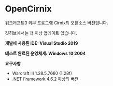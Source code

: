 # OpenCirnix
워크래프트3 외부 프로그램 Cirnix의 오픈소스 버전입니다.

깃허브에서는 더 이상 업데이트 없습니다.

**개발에 사용된 IDE: Visual Studio 2019**

**테스트 완료된 운영체제: Windows 10 2004**

**요구사항**
- Warcraft III 1.28.5.7680 (1.28f)
- .NET Framework 4.6.2 이상의 버전
